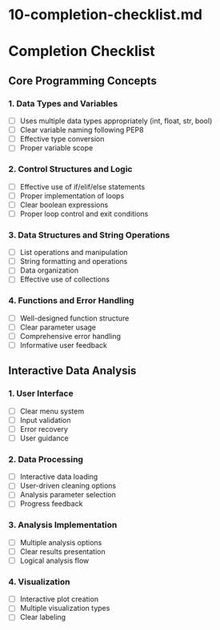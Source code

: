 # 10-completion-checklist.md

# Completion Checklist

## Core Programming Concepts

### 1. Data Types and Variables
- [ ] Uses multiple data types appropriately (int, float, str, bool)
- [ ] Clear variable naming following PEP8
- [ ] Effective type conversion
- [ ] Proper variable scope

### 2. Control Structures and Logic
- [ ] Effective use of if/elif/else statements
- [ ] Proper implementation of loops
- [ ] Clear boolean expressions
- [ ] Proper loop control and exit conditions

### 3. Data Structures and String Operations
- [ ] List operations and manipulation
- [ ] String formatting and operations
- [ ] Data organization
- [ ] Effective use of collections

### 4. Functions and Error Handling
- [ ] Well-designed function structure
- [ ] Clear parameter usage
- [ ] Comprehensive error handling
- [ ] Informative user feedback

## Interactive Data Analysis 

### 1. User Interface
- [ ] Clear menu system
- [ ] Input validation
- [ ] Error recovery
- [ ] User guidance

### 2. Data Processing 
- [ ] Interactive data loading
- [ ] User-driven cleaning options
- [ ] Analysis parameter selection
- [ ] Progress feedback

### 3. Analysis Implementation 
- [ ] Multiple analysis options
- [ ] Clear results presentation
- [ ] Logical analysis flow

### 4. Visualization
- [ ] Interactive plot creation
- [ ] Multiple visualization types
- [ ] Clear labeling
